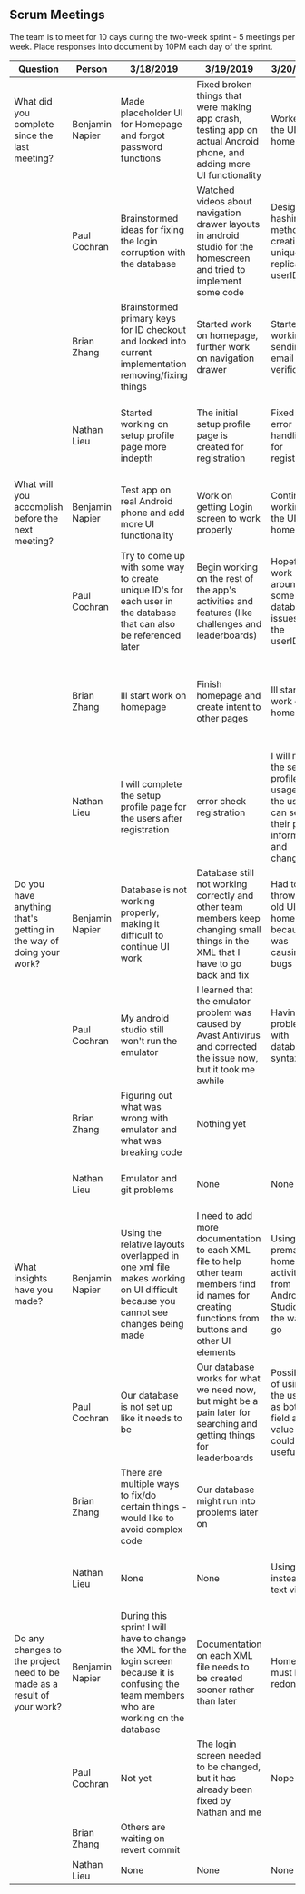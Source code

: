 ## Scrum Meetings
The team is to meet for 10 days during the two-week sprint - 5 meetings per week. Place responses into document by 10PM each day of the sprint.

Question    |          Person                                             | 3/18/2019 | 3/19/2019 | 3/20/2019 | 3/21/2019 | 3/22/2019 | 3/25/2019 | 3/26/2019 | 3/27/2019 | 3/28/2019 | 3/29/2019 |
------------|---------------------------------------------------------------------|-----|-----|-----|-----|-----|-----|-----|----|-----|-----|                                                              
| What did you complete since the last meeting? | Benjamin Napier |   Made placeholder UI for Homepage and forgot password functions | Fixed broken things that were making app crash, testing app on actual Android phone, and adding more UI functionality | Worked on the UI for homepage | Got hit by a car | Got hit by a car | More work on the UI for homepage and linking to other UI pages | A lot of UI linking | Implemented dark mode as per Nathan's request | Changed color schemes and cleaned up code | Cleaned up code |
|            | Paul Cochran |  Brainstormed ideas for fixing the login corruption with the database | Watched videos about navigation drawer layouts in android studio for the homescreen and tried to implement some code |  Designed a hashing method for creating a unique and replicable userID |  Implemented the hashing algorithm for the database login and registration system | Fixed the login activity's database referencing  |  Constructed the database framework for creating a challenge  |  Implemented another hashing method for creating a challenge ID  |  Combined these code fragments and pushed a functional CreateChallengeActivity to GitHub  |  Fixed a problem with the database and storage of challenge IDs  |  Began working on the challenge search functionality  |
|            | Brian Zhang |  Brainstormed primary keys for ID checkout and looked into current implementation removing/fixing things | Started work on homepage, further work on navigation drawer | Started working on sending email verification | Created firebase authentication for email | Continued work on email verification and then started on pass resetting | Tried to fix email stuff | Tried different ways to store challenges - The way they are currently causes a lot of problems later on | Things were not productive today | Looked into different email services | Worked on documentation making everything spiffy | Fixed minor things with registration, login, etc.
|            | Nathan Lieu | Started working on setup profile page more indepth| The initial setup profile page is created for registration| Fixed the error handling for registration| Made the Set up profile duel usage for registration and future usage| Create a change password function and delete account function |Created the change email function|Create helper class|fix minor errors like login special characters| Add to UI of homepage| Help build database for challanges|
| What will you accomplish before the next meeting? | Benjamin Napier | Test app on real Android phone and add more UI functionality | Work on getting Login screen to work properly | Continue working on the UI for homepage | Fix my back | Get my stuff together to get working again | Get the UI linking to pages done | Dark mode implemented | Change color schemes to make UI look better | Clean up code | N/A |
|            | Paul Cochran |   Try to come up with some way to create unique ID's for each user in the database that can also be referenced later  |  Begin working on the rest of the app's activities and features (like challenges and leaderboards)  |  Hopefully work around some database issues with the userIDs  |   Implement the new functionality for user IDs with the database  |  Fix more database problems  |  Think of solutions for challenge ID problems  |  Implement the hashing algorithm  |  Create and push the activity to GitHub  |  Ponder approaches to the coachID situation  |  Start work on the challenge search activity  |
|            | Brian Zhang |   Ill start work on homepage | Finish homepage and create intent to other pages |Ill start work on homepage | Finish homepage and create intent to other pages | Start on email verification | Continue work on email verification | Having problems with verification and fire base authentication will look in to other ways to fix | Do some documentation work | Look into resetting password | Think of how to link everything with firebase | Continue work on these two | Work on documentation | Continue work on registration and password reset | Work on whatever else needs to be fixed
|            | Nathan Lieu |I will complete the setup profile page for the users after registration| error check registration| I will make the setup profile dual usage so the users can see their pass information and change it| Work on settins page| change email for settings| add a nightmode and wifi function| Created wifi and nightmode works on setting page| Create a helper class| help UI development| help construct database for challenges| 
| Do you have anything that's getting in the way of doing your work? | Benjamin Napier | Database is not working properly, making it difficult to continue UI work | Database still not working correctly and other team members keep changing small things in the XML that I have to go back and fix | Had to throw out old UI for homepage because it was causing bugs | I got hit by a car | I got hit by a car | None | No | Some confusion with database work being done by other group members | The code is very messy, some extra things are in the code | No |
|            | Paul Cochran |   My android studio still won't run the emulator  |  I learned that the emulator problem was caused by Avast Antivirus and corrected the issue now, but it took me awhile  |  Having problems with database syntax  | Nothing new  |  Having some problems pulling from GitHub  |  None  |  It's hard to write code that you can't test on your machine  |  Not sure how to get only the the document name isolated from the database  |  Nope  |  Not sure how the listView object works in android studio  |
|            | Brian Zhang |  Figuring out what was wrong with emulator and what was breaking code | Nothing yet
|            | Nathan Lieu | Emulator and git problems| None| None|None|Usage repetition of bundles| Bundles can't make nightmode all| Bundles|None|None|None|
| What insights have you made? | Benjamin Napier | Using the relative layouts overlapped in one xml file makes working on UI difficult because you cannot see changes being made | I need to add more documentation to each XML file to help other team members find id names for creating functions from buttons and other UI elements | Using the premade homepage activity from Android Studio is the way to go | Honda makes cars that hurt | Honda makes cars that hurt | Linking the homepage is complicated because the app keeps crashing when I try to switch activities | The navagation was crashing because intents were not bringing the extra required information to begin the intents | Nathan was actually able to implement most of the code he needed he just didn't know where to use it | Outdated classes get in the way of new things sometimes | Creating a more detailed layout of the app linking would've made the UI much easier to create in the long run |
|            | Paul Cochran |   Our database is not set up like it needs to be  |  Our database works for what we need now, but might be a pain later for searching and getting things for leaderboards  |  Possibility of using the userID as both the field and value could be useful  |  Nothing new  |  Database restructuring isn't terrible with cloud firestore  |  Still hate designing UI  |  Learned more about UI through new design  |  Nothing new  |  Finally figured out how to structure the database for searching  |  ListView could be useful for displaying challenges  |
|            | Brian Zhang |   There are multiple ways to fix/do certain things - would like to avoid complex code | Our database might run into problems later on
|            | Nathan Lieu | None| None| Using hints instead of text view| Firebase would have been a better use than firestore|Bundles need more effeicient way|None|None|None|None|None|
| Do any changes to the project need to be made as a result of your work? | Benjamin Napier | During this sprint I will have to change the XML for the login screen because it is confusing the team members who are working on the database | Documentation on each XML file needs to be created sooner rather than later | Homepage must be redone | No | No | No | Linking of UI pages will require refactoring of UI layouts | UI has gotten out of line for some pages so color schemes will have to be changed | no | no |
|            | Paul Cochran |   Not yet  |  The login screen needed to be changed, but it has already been fixed by Nathan and me |  Nope  |  Possible database restructuring  |  Nope  |  Nothing new  |  Documentation might need to be moved (Ben is on that I think)  |  Nope  |  Nothing new again  |  I think Ben might need to help me with the UI for the ListView  |
|            | Brian Zhang |  Others are waiting on revert commit | 
|            | Nathan Lieu | None|None|None|None|None|None|HelperClass|None|None|None|
